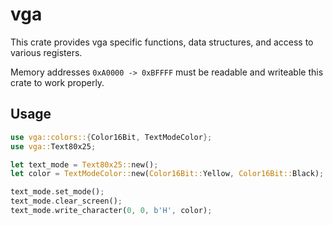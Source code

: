 # vga
This crate provides vga specific functions, data structures,
and access to various registers.

Memory addresses `0xA0000 -> 0xBFFFF` must be readable and writeable
this crate to work properly.

## Usage
```rust
use vga::colors::{Color16Bit, TextModeColor};
use vga::Text80x25;

let text_mode = Text80x25::new();
let color = TextModeColor::new(Color16Bit::Yellow, Color16Bit::Black);

text_mode.set_mode();
text_mode.clear_screen();
text_mode.write_character(0, 0, b'H', color);
```
